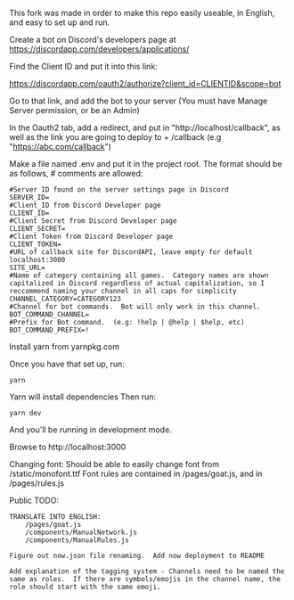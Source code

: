 This fork was made in order to make this repo easily useable, in English, and easy to set up and run.


Create a bot on Discord's developers page at https://discordapp.com/developers/applications/

Find the Client ID and put it into this link:

https://discordapp.com/oauth2/authorize?client_id=CLIENTID&scope=bot

Go to that link, and add the bot to your server (You must have Manage Server permission, or be an Admin)

In the Oauth2 tab, add a redirect, and put in "http://localhost/callback", as well as the link you are going to deploy to + /callback (e.g "https://abc.com/callback")

Make a file named .env and put it in the project root. The format should be as follows, # comments are allowed:

    #Server ID found on the server settings page in Discord
    SERVER_ID=
    #Client_ID from Discord Developer page
    CLIENT_ID=
    #Client Secret from Discord Developer page
    CLIENT_SECRET=
    #Client Token from Discord Developer page
    CLIENT_TOKEN=
    #URL of callback site for DiscordAPI, leave empty for default localhost:3000
    SITE_URL=
	#Name of category containing all games.  Category names are shown capitalized in Discord regardless of actual capitalization, so I reccommend naming your channel in all caps for simplicity
	CHANNEL_CATEGORY=CATEGORY123
	#Channel for bot commands.  Bot will only work in this channel.
	BOT_COMMAND_CHANNEL=
	#Prefix for Bot command.  (e.g: !help | @help | $help, etc)
	BOT_COMMAND_PREFIX=!
    
Install yarn from yarnpkg.com

Once you have that set up, run:

    yarn

Yarn will install dependencies
Then run:

    yarn dev

And you'll be running in development mode.

Browse to http://localhost:3000

Changing font:
Should be able to easily change font from /static/monofont.ttf
Font rules are contained in /pages/goat.js, and in /pages/rules.js

Public TODO:

    TRANSLATE INTO ENGLISH:
        /pages/goat.js
        /components/ManualNetwork.js
        /components/ManualRules.js
            
    Figure out now.json file renaming.  Add now deployment to README
    	
	Add explanation of the tagging system - Channels need to be named the same as roles.  If there are symbols/emojis in the channel name, the role should start with the same emoji.